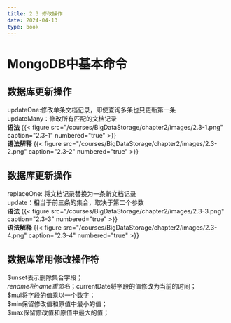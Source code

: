 ```yaml
---
title: 2.3 修改操作
date: 2024-04-13
type: book
---
```

# MongoDB中基本命令

## 数据库更新操作  
updateOne:修改单条文档记录，即使查询多条也只更新第一条  
updateMany：修改所有匹配的文档记录  
**语法**
{{< figure src="/courses/BigDataStorage/chapter2/images/2.3-1.png" caption="2.3-1" numbered="true" >}}  
**语法解释**
{{< figure src="/courses/BigDataStorage/chapter2/images/2.3-2.png" caption="2.3-2" numbered="true" >}}  
## 数据库更新操作
replaceOne: 将文档记录替换为一条新文档记录  
update：相当于前三条的集合，取决于第二个参数  
**语法**
{{< figure src="/courses/BigDataStorage/chapter2/images/2.3-3.png" caption="2.3-3" numbered="true" >}}   
**语法解释**
{{< figure src="/courses/BigDataStorage/chapter2/images/2.3-4.png" caption="2.3-4" numbered="true" >}}  
## 数据库常用修改操作符
$unset表示删除集合字段；  
$rename将name重命名；$currentDate将字段的值修改为当前的时间；  
$mul将字段的值乘以一个数字；  
$min保留修改值和原值中最小的值；  
$max保留修改值和原值中最大的值；  
